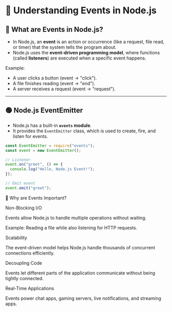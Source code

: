 # 🎉 Understanding Events in Node.js

## 📌 What are Events in Node.js?

- In Node.js, an **event** is an action or occurrence (like a request, file read, or timer) that the system tells the program about.  
- Node.js uses the **event-driven programming model**, where functions (called **listeners**) are executed when a specific event happens.  

Example:  

- A user clicks a button (event → "click").  
- A file finishes reading (event → "end").  
- A server receives a request (event → "request").  

---

## 🟢 Node.js EventEmitter

- Node.js has a built-in **`events` module**.  
- It provides the `EventEmitter` class, which is used to create, fire, and listen for events.  

```javascript
const EventEmitter = require("events");
const event = new EventEmitter();

// Listener
event.on("greet", () => {
  console.log("Hello, Node.js Event!");
});

// Emit event
event.emit("greet");
```

📌 Why are Events Important?

Non-Blocking I/O

Events allow Node.js to handle multiple operations without waiting.

Example: Reading a file while also listening for HTTP requests.

Scalability

The event-driven model helps Node.js handle thousands of concurrent connections efficiently.

Decoupling Code

Events let different parts of the application communicate without being tightly connected.

Real-Time Applications

Events power chat apps, gaming servers, live notifications, and streaming apps.
